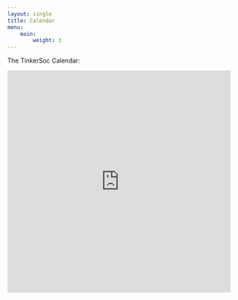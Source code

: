 ```yaml
---
layout: single
title: Calendar
menu:
    main:
        weight: 3
---
```


The TinkerSoc Calendar:

<iframe src="https://www.google.com/calendar/embed?showTitle=0&amp;height=600&amp;wkst=2&amp;hl=en_GB&amp;bgcolor=%23FFFFFF&amp;src=tinkersoc.org_jgvajjns79sp34mvqntl81rub0%40group.calendar.google.com&amp;color=%232952A3&amp;ctz=Europe%2FLondon" frameborder="0" scrolling="no" width="100%" height="500" >
Loading...</iframe>
